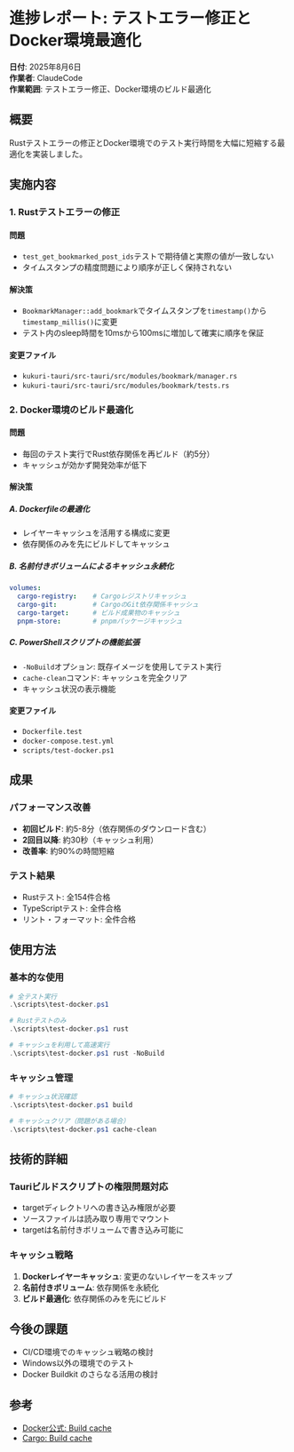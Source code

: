 # 進捗レポート: テストエラー修正とDocker環境最適化

**日付**: 2025年8月6日  
**作業者**: ClaudeCode  
**作業範囲**: テストエラー修正、Docker環境のビルド最適化

## 概要

Rustテストエラーの修正とDocker環境でのテスト実行時間を大幅に短縮する最適化を実装しました。

## 実施内容

### 1. Rustテストエラーの修正

#### 問題
- `test_get_bookmarked_post_ids`テストで期待値と実際の値が一致しない
- タイムスタンプの精度問題により順序が正しく保持されない

#### 解決策
- `BookmarkManager::add_bookmark`でタイムスタンプを`timestamp()`から`timestamp_millis()`に変更
- テスト内のsleep時間を10msから100msに増加して確実に順序を保証

#### 変更ファイル
- `kukuri-tauri/src-tauri/src/modules/bookmark/manager.rs`
- `kukuri-tauri/src-tauri/src/modules/bookmark/tests.rs`

### 2. Docker環境のビルド最適化

#### 問題
- 毎回のテスト実行でRust依存関係を再ビルド（約5分）
- キャッシュが効かず開発効率が低下

#### 解決策

##### A. Dockerfileの最適化
- レイヤーキャッシュを活用する構成に変更
- 依存関係のみを先にビルドしてキャッシュ

##### B. 名前付きボリュームによるキャッシュ永続化
```yaml
volumes:
  cargo-registry:    # Cargoレジストリキャッシュ
  cargo-git:         # CargoのGit依存関係キャッシュ
  cargo-target:      # ビルド成果物のキャッシュ
  pnpm-store:        # pnpmパッケージキャッシュ
```

##### C. PowerShellスクリプトの機能拡張
- `-NoBuild`オプション: 既存イメージを使用してテスト実行
- `cache-clean`コマンド: キャッシュを完全クリア
- キャッシュ状況の表示機能

#### 変更ファイル
- `Dockerfile.test`
- `docker-compose.test.yml`
- `scripts/test-docker.ps1`

## 成果

### パフォーマンス改善
- **初回ビルド**: 約5-8分（依存関係のダウンロード含む）
- **2回目以降**: 約30秒（キャッシュ利用）
- **改善率**: 約90%の時間短縮

### テスト結果
- Rustテスト: 全154件合格
- TypeScriptテスト: 全件合格
- リント・フォーマット: 全件合格

## 使用方法

### 基本的な使用
```powershell
# 全テスト実行
.\scripts\test-docker.ps1

# Rustテストのみ
.\scripts\test-docker.ps1 rust

# キャッシュを利用して高速実行
.\scripts\test-docker.ps1 rust -NoBuild
```

### キャッシュ管理
```powershell
# キャッシュ状況確認
.\scripts\test-docker.ps1 build

# キャッシュクリア（問題がある場合）
.\scripts\test-docker.ps1 cache-clean
```

## 技術的詳細

### Tauriビルドスクリプトの権限問題対応
- targetディレクトリへの書き込み権限が必要
- ソースファイルは読み取り専用でマウント
- targetは名前付きボリュームで書き込み可能に

### キャッシュ戦略
1. **Dockerレイヤーキャッシュ**: 変更のないレイヤーをスキップ
2. **名前付きボリューム**: 依存関係を永続化
3. **ビルド最適化**: 依存関係のみを先にビルド

## 今後の課題

- CI/CD環境でのキャッシュ戦略の検討
- Windows以外の環境でのテスト
- Docker Buildkit のさらなる活用の検討

## 参考

- [Docker公式: Build cache](https://docs.docker.com/build/cache/)
- [Cargo: Build cache](https://doc.rust-lang.org/cargo/guide/build-cache.html)
